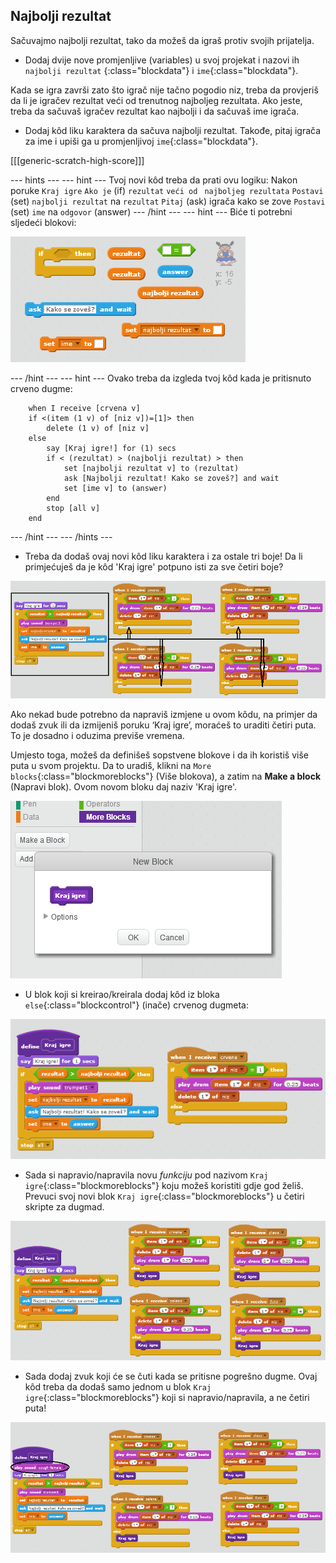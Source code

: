 ## Najbolji rezultat

Sačuvajmo najbolji rezultat, tako da možeš da igraš protiv svojih prijatelja.

+ Dodaj dvije nove promjenljive (variables) u svoj projekat i nazovi ih `najbolji rezultat` {:class="blockdata"} i `ime`{:class="blockdata"}.

Kada se igra završi zato što igrač nije tačno pogodio niz, treba da provjeriš da li je igračev rezultat veći od trenutnog najboljeg rezultata. Ako jeste, treba da sačuvaš igračev rezultat kao najbolji i da sačuvaš ime igrača.

+ Dodaj kôd liku karaktera da sačuva najbolji rezultat. Takođe, pitaj igrača za ime i upiši ga u promjenljivoj `ime`{:class="blockdata"}.

[[[generic-scratch-high-score]]]

\--- hints \--- \--- hint \--- Tvoj novi kôd treba da prati ovu logiku: Nakon poruke `Kraj igre` `Ako je` (if) `rezultat` `veći od ` `najboljeg rezultata` `Postavi` (set) `najbolji rezultat` na `rezultat` `Pitaj` (ask) igrača kako se zove `Postavi` (set) `ime` na `odgovor` (answer) \--- /hint \--- \--- hint \--- Biće ti potrebni sljedeći blokovi:

![Savjet za najbolji rezultat](images/hint-high-score.png)

\--- /hint \--- \--- hint \--- Ovako treba da izgleda tvoj kôd kada je pritisnuto crveno dugme:

```blocks
    when I receive [crvena v]
    if <(item (1 v) of [niz v])=[1]> then
        delete (1 v) of [niz v]
    else
        say [Kraj igre!] for (1) secs
        if < (rezultat) > (najbolji rezultat) > then
            set [najbolji rezultat v] to (rezultat)
            ask [Najbolji rezultat! Kako se zoveš?] and wait
            set [ime v] to (answer)
        end
        stop [all v]
    end
```

\--- /hint \--- \--- /hints \---

+ Treba da dodaš ovaj novi kôd liku karaktera i za ostale tri boje! Da li primjećuješ da je kôd 'Kraj igre' potpuno isti za sve četiri boje?

![screenshot](images/colour-same.png)

Ako nekad bude potrebno da napraviš izmjene u ovom kôdu, na primjer da dodaš zvuk ili da izmijeniš poruku ‘Kraj igre’, moraćeš to uraditi četiri puta. To je dosadno i oduzima previše vremena.

Umjesto toga, možeš da definišeš sopstvene blokove i da ih koristiš više puta u svom projektu. Da to uradiš, klikni na `More blocks`{:class="blockmoreblocks"} (Više blokova), a zatim na **Make a block** (Napravi blok). Ovom novom bloku daj naziv 'Kraj igre'.

![screenshot](images/colour-more.png)

+ U blok koji si kreirao/kreirala dodaj kôd iz bloka `else`{:class="blockcontrol"} (inače) crvenog dugmeta:

![screenshot](images/colour-make-block.png)

+ Sada si napravio/napravila novu *funkciju* pod nazivom `Kraj igre`{:class="blockmoreblocks"} koju možeš koristiti gdje god želiš. Prevuci svoj novi blok `Kraj igre`{:class="blockmoreblocks"} u četiri skripte za dugmad.

![screenshot](images/colour-use-block.png)

+ Sada dodaj zvuk koji će se čuti kada se pritisne pogrešno dugme. Ovaj kôd treba da dodaš samo jednom u blok `Kraj igre`{:class="blockmoreblocks"} koji si napravio/napravila, a ne četiri puta!

![screenshot](images/colour-cough.png)